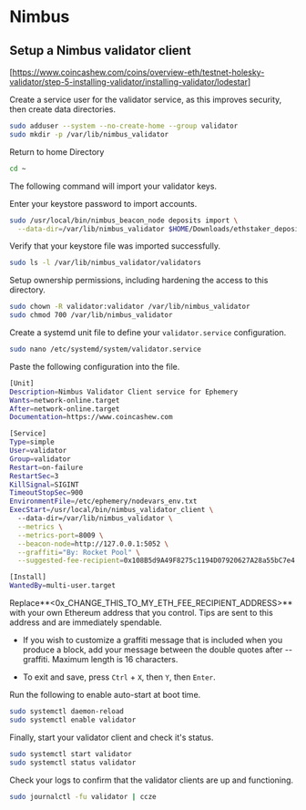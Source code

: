 # Nimbus 

## Setup a Nimbus validator client
[https://www.coincashew.com/coins/overview-eth/testnet-holesky-validator/step-5-installing-validator/installing-validator/lodestar]

Create a service user for the validator service, as this improves security, then create data directories.

```bash
sudo adduser --system --no-create-home --group validator
sudo mkdir -p /var/lib/nimbus_validator
```

Return to home Directory
```bash
cd ~
```

The following command will import your validator keys.

Enter your keystore password to import accounts.

```bash
sudo /usr/local/bin/nimbus_beacon_node deposits import \
  --data-dir=/var/lib/nimbus_validator $HOME/Downloads/ethstaker_deposit-cli-66054f5-linux-amd64/validator_keys
```

Verify that your keystore file was imported successfully.

```bash
sudo ls -l /var/lib/nimbus_validator/validators
```

Setup ownership permissions, including hardening the access to this directory.

```bash
sudo chown -R validator:validator /var/lib/nimbus_validator
sudo chmod 700 /var/lib/nimbus_validator
```

Create a systemd unit file to define your ```validator.service``` configuration.

```bash
sudo nano /etc/systemd/system/validator.service
```

Paste the following configuration into the file.

```bash
[Unit]
Description=Nimbus Validator Client service for Ephemery
Wants=network-online.target
After=network-online.target
Documentation=https://www.coincashew.com

[Service]
Type=simple
User=validator
Group=validator
Restart=on-failure
RestartSec=3
KillSignal=SIGINT
TimeoutStopSec=900
EnvironmentFile=/etc/ephemery/nodevars_env.txt
ExecStart=/usr/local/bin/nimbus_validator_client \
  --data-dir=/var/lib/nimbus_validator \
  --metrics \
  --metrics-port=8009 \
  --beacon-node=http://127.0.0.1:5052 \
  --graffiti="By: Rocket Pool" \
  --suggested-fee-recipient=0x108B5d9A49F8275c1194D07920627A28a55bC7e4

[Install]
WantedBy=multi-user.target
```
Replace**<0x_CHANGE_THIS_TO_MY_ETH_FEE_RECIPIENT_ADDRESS>** with your own Ethereum address that you control. 
Tips are sent to this address and are immediately spendable.

- If you wish to customize a graffiti message that is included when you produce a block, add your message between the double quotes after --graffiti. Maximum length is 16 characters.

- To exit and save, press ```Ctrl``` + ```X```, then ```Y```, then ```Enter```.

Run the following to enable auto-start at boot time.

```bash
sudo systemctl daemon-reload
sudo systemctl enable validator
```

Finally, start your validator client and check it's status.

```bash
sudo systemctl start validator
sudo systemctl status validator
```

Check your logs to confirm that the validator clients are up and functioning.

```bash
sudo journalctl -fu validator | ccze
```




